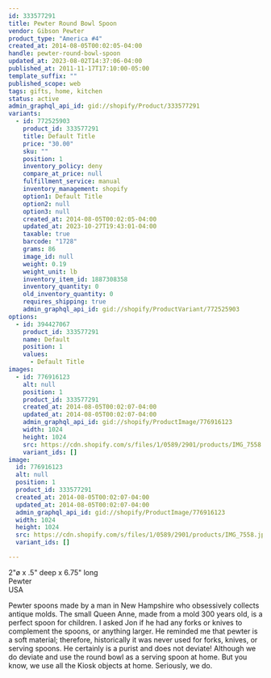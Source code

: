 ```yaml
---
id: 333577291
title: Pewter Round Bowl Spoon
vendor: Gibson Pewter
product_type: "America #4"
created_at: 2014-08-05T00:02:05-04:00
handle: pewter-round-bowl-spoon
updated_at: 2023-08-02T14:37:06-04:00
published_at: 2011-11-17T17:10:00-05:00
template_suffix: ""
published_scope: web
tags: gifts, home, kitchen
status: active
admin_graphql_api_id: gid://shopify/Product/333577291
variants:
  - id: 772525903
    product_id: 333577291
    title: Default Title
    price: "30.00"
    sku: ""
    position: 1
    inventory_policy: deny
    compare_at_price: null
    fulfillment_service: manual
    inventory_management: shopify
    option1: Default Title
    option2: null
    option3: null
    created_at: 2014-08-05T00:02:05-04:00
    updated_at: 2023-10-27T19:43:01-04:00
    taxable: true
    barcode: "1728"
    grams: 86
    image_id: null
    weight: 0.19
    weight_unit: lb
    inventory_item_id: 1887308358
    inventory_quantity: 0
    old_inventory_quantity: 0
    requires_shipping: true
    admin_graphql_api_id: gid://shopify/ProductVariant/772525903
options:
  - id: 394427067
    product_id: 333577291
    name: Default
    position: 1
    values:
      - Default Title
images:
  - id: 776916123
    alt: null
    position: 1
    product_id: 333577291
    created_at: 2014-08-05T00:02:07-04:00
    updated_at: 2014-08-05T00:02:07-04:00
    admin_graphql_api_id: gid://shopify/ProductImage/776916123
    width: 1024
    height: 1024
    src: https://cdn.shopify.com/s/files/1/0589/2901/products/IMG_7558.jpeg?v=1407211327
    variant_ids: []
image:
  id: 776916123
  alt: null
  position: 1
  product_id: 333577291
  created_at: 2014-08-05T00:02:07-04:00
  updated_at: 2014-08-05T00:02:07-04:00
  admin_graphql_api_id: gid://shopify/ProductImage/776916123
  width: 1024
  height: 1024
  src: https://cdn.shopify.com/s/files/1/0589/2901/products/IMG_7558.jpeg?v=1407211327
  variant_ids: []

---
```


2"ø x .5" deep x 6.75" long  
Pewter  
USA

Pewter spoons made by a man in New Hampshire who obsessively collects antique molds. The small Queen Anne, made from a mold 300 years old, is a perfect spoon for children. I asked Jon if he had any forks or knives to complement the spoons, or anything larger. He reminded me that pewter is a soft material; therefore, historically it was never used for forks, knives, or serving spoons. He certainly is a purist and does not deviate! Although we do deviate and use the round bowl as a serving spoon at home. But you know, we use all the Kiosk objects at home. Seriously, we do.